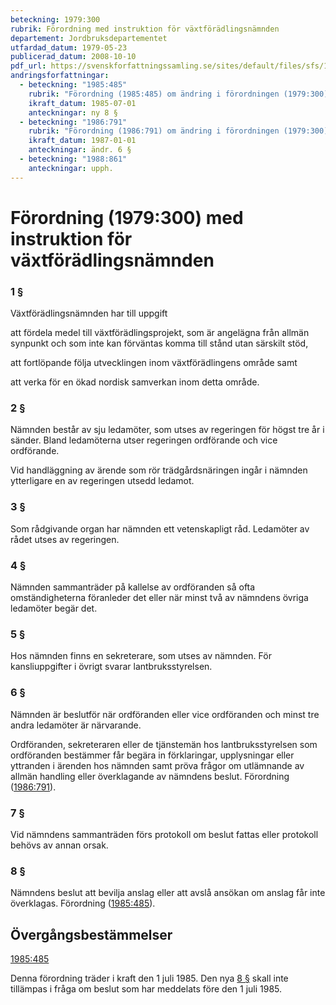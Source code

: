 ```yaml
---
beteckning: 1979:300
rubrik: Förordning med instruktion för växtförädlingsnämnden
departement: Jordbruksdepartementet
utfardad_datum: 1979-05-23
publicerad_datum: 2008-10-10
pdf_url: https://svenskforfattningssamling.se/sites/default/files/sfs/1979-05/SFS1979-300.pdf
andringsforfattningar:
  - beteckning: "1985:485"
    rubrik: "Förordning (1985:485) om ändring i förordningen (1979:300) med instruktion för växtförädlingsnämnden"
    ikraft_datum: 1985-07-01
    anteckningar: ny 8 §
  - beteckning: "1986:791"
    rubrik: "Förordning (1986:791) om ändring i förordningen (1979:300) med instruktion för växtförädlingsnämnden"
    ikraft_datum: 1987-01-01
    anteckningar: ändr. 6 §
  - beteckning: "1988:861"
    anteckningar: upph.
---
```


# Förordning (1979:300) med instruktion för växtförädlingsnämnden

### 1 §

Växtförädlingsnämnden har till uppgift

att fördela medel till växtförädlingsprojekt, som är angelägna från allmän synpunkt och som inte kan förväntas komma till stånd utan särskilt stöd,

att fortlöpande följa utvecklingen inom växtförädlingens område samt

att verka för en ökad nordisk samverkan inom detta område.

### 2 §

Nämnden består av sju ledamöter, som utses av regeringen för högst tre år i sänder. Bland ledamöterna utser regeringen ordförande och vice ordförande.

Vid handläggning av ärende som rör trädgårdsnäringen ingår i nämnden ytterligare en av regeringen utsedd ledamot.

### 3 §

Som rådgivande organ har nämnden ett vetenskapligt råd. Ledamöter av rådet utses av regeringen.

### 4 §

Nämnden sammanträder på kallelse av ordföranden så ofta omständigheterna föranleder det eller när minst två av nämndens övriga ledamöter begär det.

### 5 §

Hos nämnden finns en sekreterare, som utses av nämnden.  För kansliuppgifter i övrigt svarar lantbruksstyrelsen.

### 6 §

Nämnden är beslutför när ordföranden eller vice ordföranden och minst tre andra ledamöter är närvarande.

Ordföranden, sekreteraren eller de tjänstemän hos lantbruksstyrelsen som ordföranden bestämmer får begära in förklaringar, upplysningar eller yttranden i ärenden hos nämnden samt pröva frågor om utlämnande av allmän handling eller överklagande av nämndens beslut. Förordning ([1986:791](https://selex.se/eli/sfs/1986/791)).

### 7 §

Vid nämndens sammanträden förs protokoll om beslut fattas eller protokoll behövs av annan orsak.

### 8 §

Nämndens beslut att bevilja anslag eller att avslå ansökan om anslag får inte överklagas. Förordning ([1985:485](https://selex.se/eli/sfs/1985/485)).

## Övergångsbestämmelser

[1985:485](https://selex.se/eli/sfs/1985/485)

Denna förordning träder i kraft den 1 juli 1985. Den nya [8 §](#8) skall inte tillämpas i fråga om beslut som har meddelats före den 1 juli 1985.